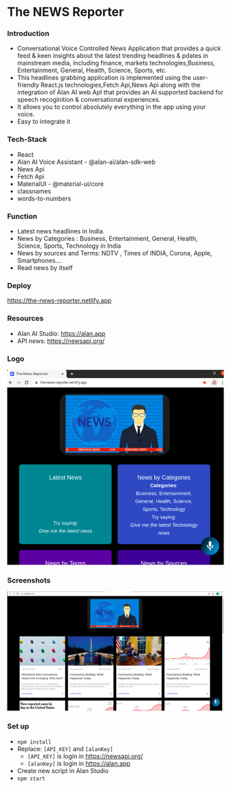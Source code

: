 # The NEWS Reporter

### Introduction

- Conversational Voice Controlled News Application that provides a quick feed & keen insights about the latest trending headlines & pdates in mainstream media, including finance, markets technologies,Business, Entertainment, General, Health, Science, Sports, etc.
- This headlines grabbing application is implemented using the user-friendly React.js technologies,Fetch Api,News Api along with the integration of Alan AI web ApI that provides an AI supported backend for speech recoginition & conversational experiences.
- It allows you to control absolutely everything in the app using your voice.
- Easy to integrate it


### Tech-Stack

- React 
- Alan AI Voice Assistant - @alan-ai/alan-sdk-web
- News Api
- Fetch Api
- MaterialUI - @material-ui/core
- classnames
- words-to-numbers


### Function

  - Latest news headlines in India.
  - News by Categories : Business, Entertainment, General, Health, Science, Sports, Technology in India
  - News by sources and Terms: 	NDTV , Times of  INDIA, Corona, Apple, Smartphones....
  - Read news by itself



### Deploy

https://the-news-reporter.netlify.app



### Resources

- Alan AI Studio: https://alan.app
- API news: https://newsapi.org/



### Logo

<img src="https://github.com/5ilenceSeeker/the-news-reporter/blob/main/Screenshots/news1.png" />

### Screenshots


<img src="https://github.com/5ilenceSeeker/the-news-reporter/blob/main/Screenshots/news2.png" />



### Set up

- `npm install`
- Replace: `[API_KEY]` and `[alanKey]`
  - `[API_KEY]` is login in https://newsapi.org/
  - `[alanKey]` is login in https://alan.app
- Create new script in Alan Studio
- `npm start`
